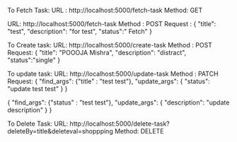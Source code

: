 To Fetch Task:
URL : http://localhost:5000/fetch-task
Method: GET

 
URL: http://localhost:5000/fetch-task
Method : POST
Request :
{
    "title": "test",
    "description": "for test",
    "status":" Fetch"
}



To Create task:
URL: http://localhost:5000/create-task
Method : POST
Request: {
    "title": "POOOJA Mishra",
    "description": "distract",
    "status":"single"
}



To update task:
URL: http://localhost:5000/update-task
Method : PATCH
Request: 
{
  "find_args": {"title" : "test test"},
  "update_args": {
    "status": "update test test"
  }
}

{
  "find_args": {"status" : "test test"},
  "update_args": {
    "description": "update description"
  }
}


To Delete Task:
URL: http://localhost:5000/delete-task?deleteBy=title&deleteval=shoppping
Method: DELETE
